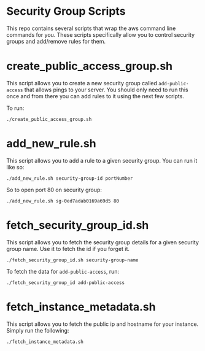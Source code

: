 # Security Group Scripts

This repo contains several scripts that wrap the aws command line commands for you. These scripts specifically allow you to control security groups and add/remove rules for them.

# create_public_access_group.sh

This script allows you to create a new security group called `add-public-access` that allows pings to your server. You should only need to run this once and from there you can add rules to it using the next few scripts.

To run:

```
./create_public_access_group.sh
```

# add_new_rule.sh

This script allows you to add a rule to a given security group. You can run it like so:

```
./add_new_rule.sh security-group-id portNumber
```

So to open port 80 on security group:

```
./add_new_rule.sh sg-0ed7adab0169a69d5 80
```

# fetch_security_group_id.sh

This script allows you to fetch the security group details for a given security group name. Use it to fetch the id if you forget it.

```
./fetch_security_group_id.sh security-group-name
```

To fetch the data for `add-public-access`, run:

```
./fetch_security_group_id add-public-access
```

# fetch_instance_metadata.sh

This script allows you to fetch the public ip and hostname for your instance. Simply run the following:

```
./fetch_instance_metadata.sh
```